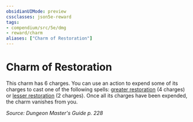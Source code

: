 ```yaml
---
obsidianUIMode: preview
cssclasses: json5e-reward
tags:
- compendium/src/5e/dmg
- reward/charm
aliases: ["Charm of Restoration"]
---
```

# Charm of Restoration

This charm has 6 charges. You can use an action to expend some of its charges to cast one of the following spells: [greater restoration](/compendium/spells/greater-restoration.md) (4 charges) or [lesser restoration](/compendium/spells/lesser-restoration.md) (2 charges). Once all its charges have been expended, the charm vanishes from you.

*Source: Dungeon Master's Guide p. 228*